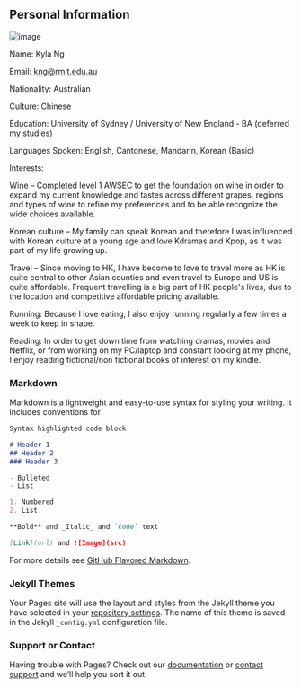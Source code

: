 ## Personal Information 

![image](https://images.unsplash.com/photo-1502823403499-6ccfcf4fb453?ixlib=rb-1.2.1&ixid=eyJhcHBfaWQiOjEyMDd9&auto=format&fit=crop&w=500&q=60)


Name: Kyla Ng 

Email: kng@rmit.edu.au 

Nationality: Australian 

Culture: Chinese 

Education: University of Sydney / University of New England - BA (deferred my studies) 

Languages Spoken: English, Cantonese, Mandarin, Korean (Basic) 

Interests:  

Wine – Completed level 1 AWSEC to get the foundation on wine in order to expand my current knowledge and tastes across different grapes, regions and types of wine to refine my preferences and to be able recognize the wide choices available.

Korean culture – My family can speak Korean and therefore I was influenced with Korean culture at a young age and love Kdramas and Kpop, as it was part of my life growing up.

Travel – Since moving to HK, I have become to love to travel more as HK is quite central to other Asian counties and even travel to Europe and US is quite affordable. Frequent travelling is a big part of HK people's lives, due to the location and competitive affordable pricing available. 

Running: Because I love eating, I also enjoy running regularly a few times a week to keep in shape. 

Reading: In order to get down time from watching dramas, movies and Netflix, or from working on my PC/laptop and constant looking at my phone, I enjoy reading fictional/non fictional books of interest on my kindle.

### Markdown

Markdown is a lightweight and easy-to-use syntax for styling your writing. It includes conventions for

```markdown
Syntax highlighted code block

# Header 1
## Header 2
### Header 3

- Bulleted
- List

1. Numbered
2. List

**Bold** and _Italic_ and `Code` text

[Link](url) and ![Image](src)
```

For more details see [GitHub Flavored Markdown](https://guides.github.com/features/mastering-markdown/).

### Jekyll Themes

Your Pages site will use the layout and styles from the Jekyll theme you have selected in your [repository settings](https://github.com/sml25/myprofile-/settings). The name of this theme is saved in the Jekyll `_config.yml` configuration file.

### Support or Contact

Having trouble with Pages? Check out our [documentation](https://help.github.com/categories/github-pages-basics/) or [contact support](https://github.com/contact) and we’ll help you sort it out.

